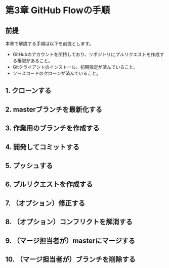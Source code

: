 # 第3章 GitHub Flowの手順

## 前提

本章で解説する手順は以下を前提とします。

* GitHubのアカウントを所持しており、リポジトリにプルリクエストを作成する権限があること。
* Gitクライアントのインストール、初期設定が済んでいること。
* ソースコードのクローンが済んでいること。

## 1. クローンする

## 2. masterブランチを最新化する

## 3. 作業用のブランチを作成する

## 4. 開発してコミットする

## 5. プッシュする

## 6. プルリクエストを作成する

## 7. （オプション）修正する

## 8. （オプション）コンフリクトを解消する

## 9. （マージ担当者が）masterにマージする

## 10. （マージ担当者が）ブランチを削除する

